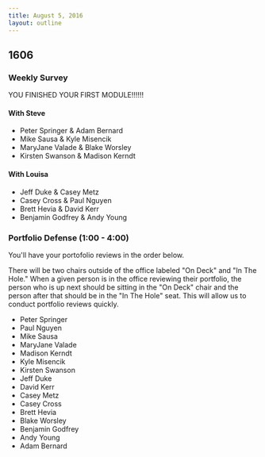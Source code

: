 ```yaml
---
title: August 5, 2016
layout: outline
---
```


## 1606

### Weekly Survey

YOU FINISHED YOUR FIRST MODULE!!!!!! 

#### With Steve

- Peter Springer & Adam Bernard
- Mike Sausa & Kyle Misencik
- MaryJane Valade & Blake Worsley
- Kirsten Swanson & Madison Kerndt

#### With Louisa

- Jeff Duke & Casey Metz
- Casey Cross & Paul Nguyen
- Brett Hevia & David Kerr
- Benjamin Godfrey & Andy Young

### Portfolio Defense (1:00 - 4:00)

You'll have your portofolio reviews in the order below.

There will be two chairs outside of the office labeled "On Deck" and "In The Hole." When a given person is in the office reviewing their portfolio, the person who is up next should be sitting in the "On Deck" chair and the person after that should be in the "In The Hole" seat. This will allow us to conduct portfolio reviews quickly.

- Peter Springer
- Paul Nguyen
- Mike Sausa
- MaryJane Valade
- Madison Kerndt
- Kyle Misencik
- Kirsten Swanson
- Jeff Duke
- David Kerr
- Casey Metz
- Casey Cross
- Brett Hevia
- Blake Worsley
- Benjamin Godfrey
- Andy Young
- Adam Bernard
